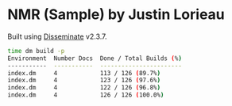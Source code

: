 NMR (Sample) by Justin Lorieau
==============================

Built using [Disseminate] v2.3.7.

```bash
time dm build -p
Environment  Number Docs  Done / Total Builds (%)  
-----------  -----------  -----------------------  
index.dm     4            113 / 126 (89.7%)        
index.dm     4            123 / 126 (97.6%)        
index.dm     4            122 / 126 (96.8%)        
index.dm     4            126 / 126 (100.0%)
```

[Disseminate]: https://github.com/dissemia/disseminate
